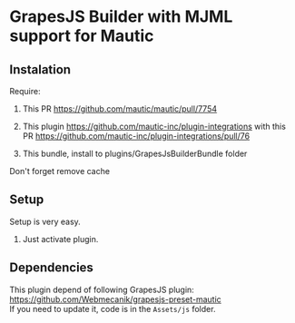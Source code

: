 # GrapesJS Builder with MJML support for Mautic

## Instalation

Require:

1. This PR https://github.com/mautic/mautic/pull/7754

2. This plugin https://github.com/mautic-inc/plugin-integrations with this PR https://github.com/mautic-inc/plugin-integrations/pull/76

3. This bundle, install to plugins/GrapesJsBuilderBundle folder

Don't forget remove cache

## Setup

Setup is very easy. 

1. Just activate plugin.

## Dependencies

This plugin depend of following GrapesJS plugin: https://github.com/Webmecanik/grapesjs-preset-mautic  
If you need to update it, code is in the `Assets/js` folder.